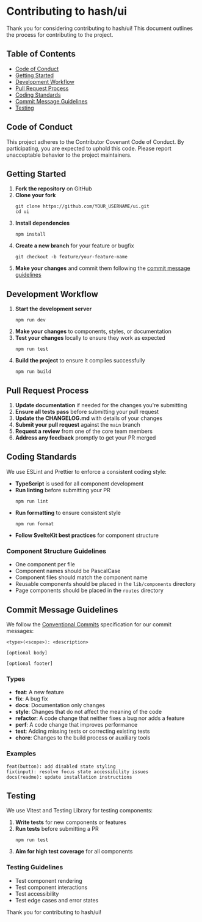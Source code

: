 # Contributing to hash/ui

Thank you for considering contributing to hash/ui! This document outlines the process for contributing to the project.

## Table of Contents

- [Code of Conduct](#code-of-conduct)
- [Getting Started](#getting-started)
- [Development Workflow](#development-workflow)
- [Pull Request Process](#pull-request-process)
- [Coding Standards](#coding-standards)
- [Commit Message Guidelines](#commit-message-guidelines)
- [Testing](#testing)

## Code of Conduct

This project adheres to the Contributor Covenant Code of Conduct. By participating, you are expected to uphold this code. Please report unacceptable behavior to the project maintainers.

## Getting Started

1. **Fork the repository** on GitHub
2. **Clone your fork**
   ```
   git clone https://github.com/YOUR_USERNAME/ui.git
   cd ui
   ```
3. **Install dependencies**
   ```
   npm install
   ```
4. **Create a new branch** for your feature or bugfix
   ```
   git checkout -b feature/your-feature-name
   ```
5. **Make your changes** and commit them following the [commit message guidelines](#commit-message-guidelines)

## Development Workflow

1. **Start the development server**
   ```
   npm run dev
   ```
2. **Make your changes** to components, styles, or documentation
3. **Test your changes** locally to ensure they work as expected
   ```
   npm run test
   ```
4. **Build the project** to ensure it compiles successfully
   ```
   npm run build
   ```

## Pull Request Process

1. **Update documentation** if needed for the changes you're submitting
2. **Ensure all tests pass** before submitting your pull request
3. **Update the CHANGELOG.md** with details of your changes
4. **Submit your pull request** against the `main` branch
5. **Request a review** from one of the core team members
6. **Address any feedback** promptly to get your PR merged

## Coding Standards

We use ESLint and Prettier to enforce a consistent coding style:

- **TypeScript** is used for all component development
- **Run linting** before submitting your PR
  ```
  npm run lint
  ```
- **Run formatting** to ensure consistent style
  ```
  npm run format
  ```
- **Follow SvelteKit best practices** for component structure

### Component Structure Guidelines

- One component per file
- Component names should be PascalCase
- Component files should match the component name
- Reusable components should be placed in the `lib/components` directory
- Page components should be placed in the `routes` directory

## Commit Message Guidelines

We follow the [Conventional Commits](https://www.conventionalcommits.org/) specification for our commit messages:

```
<type>(<scope>): <description>

[optional body]

[optional footer]
```

### Types
- **feat**: A new feature
- **fix**: A bug fix
- **docs**: Documentation only changes
- **style**: Changes that do not affect the meaning of the code
- **refactor**: A code change that neither fixes a bug nor adds a feature
- **perf**: A code change that improves performance
- **test**: Adding missing tests or correcting existing tests
- **chore**: Changes to the build process or auxiliary tools

### Examples

```
feat(button): add disabled state styling
fix(input): resolve focus state accessibility issues
docs(readme): update installation instructions
```

## Testing

We use Vitest and Testing Library for testing components:

1. **Write tests** for new components or features
2. **Run tests** before submitting a PR
   ```
   npm run test
   ```
3. **Aim for high test coverage** for all components

### Testing Guidelines

- Test component rendering
- Test component interactions
- Test accessibility
- Test edge cases and error states

Thank you for contributing to hash/ui! 